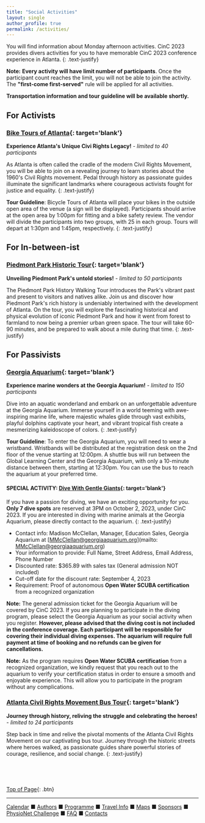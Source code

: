 ```yaml
---
title: "Social Activities"
layout: single
author_profile: true
permalink: /activities/
---
```

<a name="top"></a>
You will find information about Monday afternoon activities. CinC 2023 provides divers activities for you to have memorable CinC 2023 conference experience in Atlanta. 
{: .text-justify}
<p class="notice--warning">
	<strong>Note:</strong> <strong>Every activity will have limit number of participants</strong>. Once the participant count reaches the limit, you will not be able to join the activity. The <strong>"first-come first-served"</strong> rule will be applied for all activities.</p>

**Transportation information and tour guideline will be available shortly.**

## For Activists

### [Bike Tours of Atlanta](https://biketoursatl.com/){: target='blank'} 

**Experience Atlanta's Unique Civi Rights Legacy!** - *limited to 40 participants*

As Atlanta is often called the cradle of the modern Civil Rights Movement, you will be able to join on a revealing journey to learn stories about the 1960's Civil Rights movement. Pedal through history as passionate guides illuminate the significant landmarks where courageous activists fought for justice and equality.
{: .text-justify}

**Tour Guideline**: Bicycle Tours of Atlanta will place your bikes in the outside open area of the venue (a sign will be displayed). Participants should arrive at the open area by 1:00pm for fitting and a bike safety review. The vendor will divide the participants into two groups, with 25 in each group. Tours will depart at 1:30pm and 1:45pm, respectively.
{: .text-justify}

## For In-between-ist
### [Piedmont Park Historic Tour](https://piedmontpark.org/){: target='blank'}

**Unveiling Piedmont Park's untold stories!** - *limited to 50 participants*

The Piedmont Park History Walking Tour introduces the Park's vibrant past and present to visitors and natives alike. Join us and discover how Piedmont Park's rich history is undeniably intertwined with the development of Atlanta. On the tour, you will explore the fascinating historical and physical evolution of iconic Piedmont Park and how it went from forest to farmland to now being a premier urban green space. The tour will take 60-90 minutes, and be prepared to walk about a mile during that time.
{: .text-justify}

## **For Passivists**
### [Georgia Aquarium](https://www.georgiaaquarium.org/){: target='blank'}

**Experience marine wonders at the Georgia Aquarium!** - *limited to 150 participants*

Dive into an aquatic wonderland and embark on an unforgettable adventure at the Georgia Aquarium. Immerse yourself in a world teeming with awe-inspiring marine life, where majestic whales glide through vast exhibits, playful dolphins captivate your heart, and vibrant tropical fish create a mesmerizing kaleidoscope of colors.
{: .text-justify}

**Tour Guideline**: To enter the Georgia Aquarium, you will need to wear a wristband. Wristbands will be distributed at the registration desk on the 2nd floor of the venue starting at 12:00pm. A shuttle bus will run between the Global Learning Center and the Georgia Aquarium, with only a 10-minute distance between them, starting at 12:30pm. You can use the bus to reach the aquarium at your preferred time. 

#### SPECIAL ACTIVITY: [Dive With Gentle Giants](https://www.georgiaaquarium.org/experience/journey-with-gentle-giants-dive/){: target='blank'}
If you have a passion for diving, we have an exciting opportunity for you. **Only 7 dive spots** are reserved at 3PM on October 2, 2023, under CinC 2023. If you are interested in diving with marine animals at the Georgia Aquarium, please directly contact to the aquarium.
{: .text-justify}
-  Contact info: Madison McClellan, Manager, Education Sales, Georgia Aquarium at [MMcClellan@georgiaaquarium.org](mailto: MMcClellan@georgiaaquarium.org)
- Your information to provide: Full Name, Street Address, Email Address, Phone Number
- Discounted rate: $365.89 with sales tax (General admission NOT included)
- Cut-off date for the discount rate: September 4, 2023 
- Requirement: Proof of autonomous **Open Water SCUBA certification** from a recognized organization
<p class="notice--warning">
	<strong>Note:</strong> The general admission ticket for the Georgia Aquarium will be covered by CinC 2023. If you are planning to participate in the diving program, please select the Georgia Aquarium as your social activity when you register. <strong>However, please advised that the diving cost is not included in the conference coverage. Each participant will be responsible for covering their individual diving expenses. The aquarium will require full payment at time of booking and no refunds can be given for cancellations.</strong></p>
<p class="notice--warning">
	<strong>Note:</strong> As the program requires <strong>Open Water SCUBA certification</strong> from a recognized organization, we kindly request that you reach out to the aquarium to verify your certification status in order to ensure a smooth and enjoyable experience. This will allow you to participate in the program without any complications.</p>

### [Atlanta Civil Rights Movement Bus Tour](https://www.greatexplorationtoursatlanta.com/){: target='blank'}

**Journey through history, reliving the struggle and celebrating the heroes!** - *limited to 24 participants*

Step back in time and relive the pivotal moments of the Atlanta Civil Rights Movement on our captivating bus tour. Journey through the historic streets where heroes walked, as passionate guides share powerful stories of courage, resilience, and social change.
{: .text-justify}

&nbsp;

&nbsp;

[Top of Page](#top){: .btn}

---

[Calendar](../dates/) &#9632; [Authors](../authors) &#9632; [Programme](../programme/) &#9632; [Travel Info](../travel/) &#9632; [Maps](../map) &#9632; [Sponsors](../sponsors/) &#9632; [PhysioNet Challenge](../challenge/) &#9632; [FAQ](../faq/) &#9632; [Contacts](../contact/)